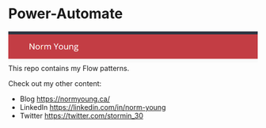 # Power-Automate
[![NY logo](/Assets/Readme-banner.png "NY logo")](/Assets/Readme-banner.png "NY logo")
This repo contains my Flow patterns. 

Check out my other content:
- Blog https://normyoung.ca/
- LinkedIn https://linkedin.com/in/norm-young
- Twitter https://twitter.com/stormin_30